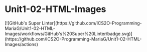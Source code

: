 <h1>Unit1-02-HTML-Images</h1>
[![GitHub's Super Linter](https://github.com/ICS2O-Programming-MariaG/Unit1-02-HTML-Images/workflows/GitHub's%20Super%20Linter/badge.svg)](https://github.com/ICS2O-Programming-MariaG/Unit1-02-HTML-Images/actions)
